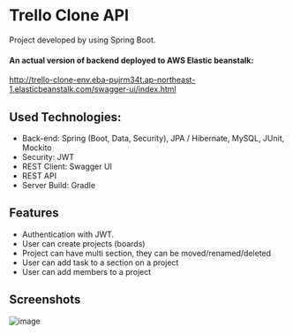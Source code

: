 # Trello Clone API

Project developed by using Spring Boot. <br>

#### An actual version of backend deployed to AWS Elastic beanstalk: 
http://trello-clone-env.eba-pujrm34t.ap-northeast-1.elasticbeanstalk.com/swagger-ui/index.html

## Used Technologies:

* Back-end: Spring (Boot, Data, Security), JPA / Hibernate, MySQL, JUnit, Mockito
* Security: JWT
* REST Client: Swagger UI
* REST API
* Server Build: Gradle

## Features

* Authentication with JWT.
* User can create projects (boards)
* Project can have multi section, they can be moved/renamed/deleted
* User can add task to a section on a project
* User can add members to a project

## Screenshots

![image](https://github.com/sondt28/trello-clone-api/assets/89345307/30b47132-ce3a-4c05-b981-309932e18d44)
